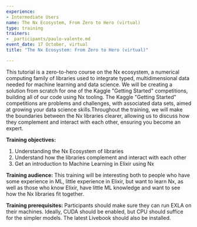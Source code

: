 ```yaml
---
experience:
- Intermediate Users
name: The Nx Ecosystem, From Zero to Hero (virtual)
type: training
trainers:
- _participants/paulo-valente.md
event_date: 17 October, virtual
title: "The Nx Ecosystem: From Zero to Hero (virtual)"

---
```

This tutorial is a zero-to-hero course on the Nx ecosystem, a numerical computing family of libraries used to integrate typed, multidimensional data needed for machine learning and data science. We will be creating a solution from scratch for one of the Kaggle "Getting Started" competitions, building all of our code using Nx tooling. The Kaggle "Getting Started" competitions are problems and challenges, with associated data sets, aimed at growing your data science skills.Throughout the training, we will make the boundaries between the Nx libraries clearer, allowing us to discuss how they complement and interact with each other, ensuring you become an expert.

**Training objectives:**
1. Understanding the Nx Ecosystem of libraries
2. Understand how the libraries complement and interact with each other
3. Get an introduction to Machine Learning in Elixir using Nx


**Training audience:**
This training will be interesting both to people who have some experience in ML, little experience in Elixir, but want to learn Nx, as well as those who know Elixir, have little ML knowledge and want to see how the Nx libraries fit together.

**Training prerequisites:**
Participants should make sure they can run EXLA on their machines. Ideally, CUDA should be enabled, but CPU should suffice for the simpler models. The latest Livebook should also be installed.